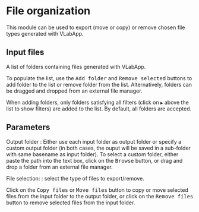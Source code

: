 # File organization

This module can be used to export (move or copy) or remove chosen file types generated with VLabApp.


## Input files

A list of folders containing files generated with VLabApp.

To populate the list, use the <kbd>Add folder</kbd> and <kbd>Remove selected</kbd> buttons to add folder to the list or remove folder from the list. Alternatively, folders can be dragged and dropped from an external file manager.

When adding folders, only folders satisfying all filters (click on `▶` above the list to show filters) are added to the list.  By default, all folders are accepted.


## Parameters

Output folder
: Either use each input folder as output folder or specify a
custom output folder (in both cases, the ouput will be saved in a sub-folder with same basename as input folder). 
To select a custom folder, either paste the path
into the text box, click on the <kbd>Browse</kbd> button, or drag and drop a
folder from an external file manager.

File selection:
: select the type of files to export/remove.


Click on the <kbd>Copy files</kbd> or <kbd>Move files</kbd> button to copy or move selected files from the input folder to the output folder, or click on the <kbd>Remove files</kbd> button to remove selected files from the input folder.
